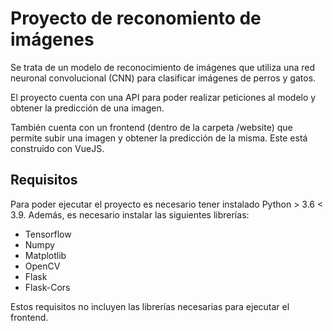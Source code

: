 # Proyecto de reconomiento de imágenes

Se trata de un modelo de reconocimiento de imágenes que utiliza una red neuronal convolucional (CNN) para clasificar
imágenes de perros y gatos.

El proyecto cuenta con una API para poder realizar peticiones al modelo y obtener la predicción de una imagen.

También cuenta con un frontend (dentro de la carpeta /website) que permite subir una imagen y obtener la predicción de
la misma. Este está construido
con VueJS.

## Requisitos

Para poder ejecutar el proyecto es necesario tener instalado Python > 3.6 < 3.9. Además, es necesario instalar las
siguientes librerías:

* Tensorflow
* Numpy
* Matplotlib
* OpenCV
* Flask
* Flask-Cors

Estos requisitos no incluyen las librerías necesarias para ejecutar el frontend.
 